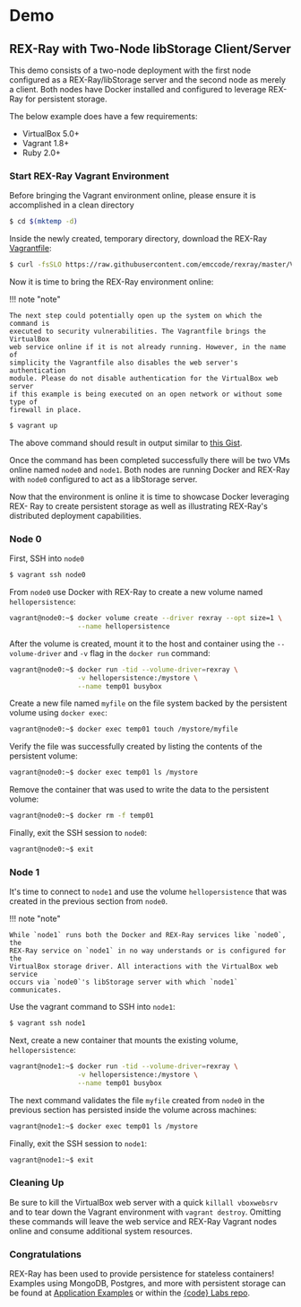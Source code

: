 # Demo

## REX-Ray with Two-Node libStorage Client/Server

This demo consists of a two-node deployment with the first node configured as a
REX-Ray/libStorage server and the second node as merely a client. Both nodes
have Docker installed and configured to leverage REX-Ray for persistent storage.

The below example does have a few requirements:

 * VirtualBox 5.0+
 * Vagrant 1.8+
 * Ruby 2.0+

### Start REX-Ray Vagrant Environment
Before bringing the Vagrant environment online, please ensure it is accomplished
in a clean directory

```sh
$ cd $(mktemp -d)
```

Inside the newly created, temporary directory, download the REX-Ray
[Vagrantfile](https://github.com/emccode/rexray/master/Vagrantfile):

```sh
$ curl -fsSLO https://raw.githubusercontent.com/emccode/rexray/master/Vagrantfile
```

Now it is time to bring the REX-Ray environment online:

!!! note "note"

    The next step could potentially open up the system on which the command is
    executed to security vulnerabilities. The Vagrantfile brings the VirtualBox
    web service online if it is not already running. However, in the name of
    simplicity the Vagrantfile also disables the web server's authentication
    module. Please do not disable authentication for the VirtualBox web server
    if this example is being executed on an open network or without some type of
    firewall in place.

```sh
$ vagrant up
```

The above command should result in output similar to [this
Gist](https://gist.github.com/akutz/13fc3b2237ea2c295a25c2e367e6bd8f).

Once the command has been completed successfully there will be two VMs online
named `node0` and `node1`. Both nodes are running Docker and REX-Ray with
`node0` configured to act as a libStorage server.

Now that the environment is online it is time to showcase Docker leveraging REX-
Ray to create persistent storage as well as illustrating REX-Ray's distributed
deployment capabilities.

### Node 0
First, SSH into `node0`

```sh
$ vagrant ssh node0
```

From `node0` use Docker with REX-Ray to create a new volume named
`hellopersistence`:

```sh
vagrant@node0:~$ docker volume create --driver rexray --opt size=1 \
                 --name hellopersistence
```

After the volume is created, mount it to the host and container using the
`--volume-driver` and `-v` flag in the `docker run` command:

```sh
vagrant@node0:~$ docker run -tid --volume-driver=rexray \
                 -v hellopersistence:/mystore \
                 --name temp01 busybox
```

Create a new file named `myfile` on the file system backed by the persistent
volume using `docker exec`:

```sh
vagrant@node0:~$ docker exec temp01 touch /mystore/myfile
```

Verify the file was successfully created by listing the contents of the
persistent volume:

```sh
vagrant@node0:~$ docker exec temp01 ls /mystore
```

Remove the container that was used to write the data to the persistent volume:

```sh
vagrant@node0:~$ docker rm -f temp01
```

Finally, exit the SSH session to `node0`:

```sh
vagrant@node0:~$ exit
```

### Node 1
It's time to connect to `node1` and use the volume `hellopersistence` that was
created in the previous section from `node0`.

!!! note "note"

    While `node1` runs both the Docker and REX-Ray services like `node0`, the
    REX-Ray service on `node1` in no way understands or is configured for the
    VirtualBox storage driver. All interactions with the VirtualBox web service
    occurs via `node0`'s libStorage server with which `node1` communicates.

Use the vagrant command to SSH into `node1`:

```sh
$ vagrant ssh node1
```

Next, create a new container that mounts the existing volume,
`hellopersistence`:

```sh
vagrant@node1:~$ docker run -tid --volume-driver=rexray \
                 -v hellopersistence:/mystore \
                 --name temp01 busybox
```

The next command validates the file `myfile` created from `node0` in the
previous section has persisted inside the volume across machines:

```sh
vagrant@node1:~$ docker exec temp01 ls /mystore
```

Finally, exit the SSH session to `node1`:

```sh
vagrant@node1:~$ exit
```

### Cleaning Up
Be sure to kill the VirtualBox web server with a quick `killall vboxwebsrv` and
to tear down the Vagrant environment with `vagrant destroy`. Omitting these
commands will leave the web service and REX-Ray Vagrant nodes online and consume
additional system resources.

### Congratulations
REX-Ray has been used to provide persistence for stateless containers! Examples
using MongoDB, Postgres, and more with persistent storage can be found at
[Application Examples](./applications.md) or within the [{code} Labs
repo](https://github.com/codedellemc/labs).